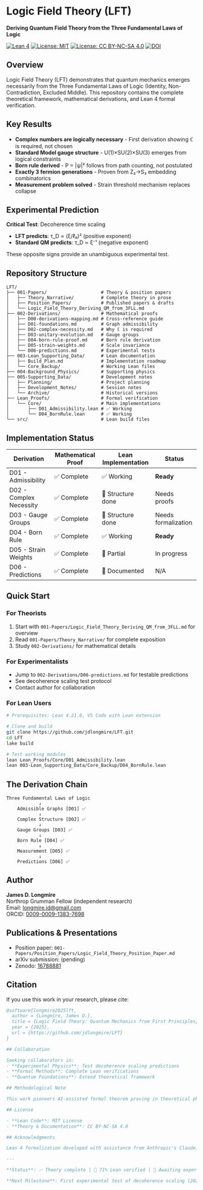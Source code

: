 ﻿# Logic Field Theory (LFT)

**Deriving Quantum Field Theory from the Three Fundamental Laws of Logic**

[![Lean 4](https://img.shields.io/badge/Lean-4.21.0-blue)](https://github.com/leanprover/lean4)
[![License: MIT](https://img.shields.io/badge/Code-MIT-green.svg)](LICENSE)
[![License: CC BY-NC-SA 4.0](https://img.shields.io/badge/Theory-CC%20BY--NC--SA%204.0-lightgrey.svg)](LICENSE)
[![DOI](https://zenodo.org/badge/DOI/10.5281/zenodo.16884443.svg)](https://doi.org/10.5281/zenodo.16884443)
## Overview

Logic Field Theory (LFT) demonstrates that quantum mechanics emerges necessarily from the Three Fundamental Laws of Logic (Identity, Non-Contradiction, Excluded Middle). This repository contains the complete theoretical framework, mathematical derivations, and Lean 4 formal verification.

## Key Results

- **Complex numbers are logically necessary** - First derivation showing ℂ is required, not chosen
- **Standard Model gauge structure** - U(1)×SU(2)×SU(3) emerges from logical constraints  
- **Born rule derived** - P = |ψ|² follows from path counting, not postulated
- **Exactly 3 fermion generations** - Proven from Z₂→S₃ embedding combinatorics
- **Measurement problem solved** - Strain threshold mechanism replaces collapse

## Experimental Prediction

**Critical Test**: Decoherence time scaling
- **LFT predicts**: τ_D ∝ (ξ/ℓ₀)² (positive exponent)
- **Standard QM predicts**: τ_D ∝ ξ⁻¹ (negative exponent)

These opposite signs provide an unambiguous experimental test.

## Repository Structure

```
LFT/
├── 001-Papers/                    # Theory & position papers
│   ├── Theory_Narrative/          # Complete theory in prose
│   ├── Position_Papers/           # Published papers & drafts
│   └── Logic_Field_Theory_Deriving_QM_from_3FLL.md
├── 002-Derivations/               # Mathematical proofs
│   ├── D00-derivations-mapping.md # Cross-reference guide
│   ├── D01-foundations.md         # Graph admissibility
│   ├── D02-complex-necessity.md   # Why ℂ is required
│   ├── D03-unitary-evolution.md   # Gauge groups
│   ├── D04-born-rule-proof.md     # Born rule derivation
│   ├── D05-strain-weights.md      # Scale invariance
│   └── D06-predictions.md         # Experimental tests
├── 003-Lean_Supporting_Data/      # Lean documentation
│   ├── Build_Plan.md              # Implementation roadmap
│   └── Core_Backup/               # Working Lean files
├── 004-Background_Physics/        # Supporting physics
├── 005-Supporting_Data/           # Development notes
│   ├── Planning/                  # Project planning
│   ├── Development_Notes/         # Session notes
│   └── Archive/                   # Historical versions
├── Lean_Proofs/                   # Formal verification
│   └── Core/                      # Main implementations
│       ├── D01_Admissibility.lean # ✅ Working
│       └── D04_BornRule.lean      # ✅ Working
└── src/                           # Lean build files
```

## Implementation Status

| Derivation | Mathematical Proof | Lean Implementation | Status |
|------------|-------------------|---------------------|---------|
| D01 - Admissibility | ✅ Complete | ✅ Working | **Ready** |
| D02 - Complex Necessity | ✅ Complete | 🔨 Structure done | Needs proofs |
| D03 - Gauge Groups | ✅ Complete | 🔨 Structure done | Needs formalization |
| D04 - Born Rule | ✅ Complete | ✅ Working | **Ready** |
| D05 - Strain Weights | ✅ Complete | 🔨 Partial | In progress |
| D06 - Predictions | ✅ Complete | 📝 Documented | N/A |

## Quick Start

### For Theorists
1. Start with `001-Papers/Logic_Field_Theory_Deriving_QM_from_3FLL.md` for overview
2. Read `001-Papers/Theory_Narrative/` for complete exposition
3. Study `002-Derivations/` for mathematical details

### For Experimentalists
- Jump to `002-Derivations/D06-predictions.md` for testable predictions
- See decoherence scaling test protocol
- Contact author for collaboration

### For Lean Users
```bash
# Prerequisites: Lean 4.21.0, VS Code with Lean extension

# Clone and build
git clone https://github.com/jdlongmire/LFT.git
cd LFT
lake build

# Test working modules
lean Lean_Proofs/Core/D01_Admissibility.lean
lean 003-Lean_Supporting_Data/Core_Backup/D04_BornRule.lean
```

## The Derivation Chain

```
Three Fundamental Laws of Logic
            ↓
    Admissible Graphs [D01] ✅
            ↓
    Complex Structure [D02] ✅
            ↓
    Gauge Groups [D03] ✅
            ↓
    Born Rule [D04] ✅
            ↓
    Measurement [D05] ✅
            ↓
    Predictions [D06] ✅
```

## Author

**James D. Longmire**  
Northrop Grumman Fellow (independent research)  
Email: longmire.jd@gmail.com  
ORCID: [0009-0009-1383-7698](https://orcid.org/0009-0009-1383-7698)

## Publications & Presentations

- Position paper: `001-Papers/Position_Papers/Logic_Field_Theory_Position_Paper.md`
- arXiv submission: (pending)
- Zenodo: [16788881](https://doi.org/10.5281/zenodo.16884443)

## Citation

If you use this work in your research, please cite:

```bibtex
@software{longmire2025lft,
  author = {Longmire, James D.},
  title = {Logic Field Theory: Quantum Mechanics from First Principles},
  year = {2025},
  url = {https://github.com/jdlongmire/LFT}
}

## Collaboration

Seeking collaborators in:
- **Experimental Physics**: Test decoherence scaling predictions
- **Formal Methods**: Complete Lean verifications
- **Quantum Foundations**: Extend theoretical framework

## Methodological Note

This work pioneers AI-assisted formal theorem proving in theoretical physics. The conceptual framework and theory are the author's original work. Formal proofs were generated through collaboration with multiple AI systems (Claude, ChatGPT, Grok, Gemini) and verified using Lean 4.

## License

- **Lean Code**: MIT License
- **Theory & Documentation**: CC BY-NC-SA 4.0

## Acknowledgments

Lean 4 formalization developed with assistance from Anthropic's Claude, OpenAI's ChatGPT, xAI's Grok, and Google's Gemini.

---

**Status**: ✅ Theory complete | 🔨 71% Lean verified | 🔬 Awaiting experimental validation

**Next Milestone**: First experimental test of decoherence scaling (2025)